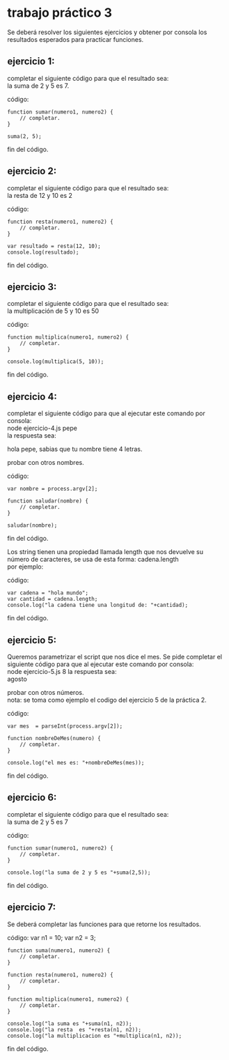 # trabajo práctico 3

  Se deberá resolver los siguientes ejercicios y obtener por consola los resultados esperados para practicar funciones.

## ejercicio 1:

completar el siguiente código para que el resultado sea:  
la suma de 2 y 5 es 7.

código:
```
function sumar(numero1, numero2) {
    // completar.
}

suma(2, 5);
```
fin del código.

## ejercicio 2:

completar el siguiente código para que el resultado sea:  
la resta    de 12 y 10 es 2

código:
```
function resta(numero1, numero2) {
    // completar.
}

var resultado = resta(12, 10);
console.log(resultado);
```
fin del código.


## ejercicio 3:

completar el siguiente código para que el resultado sea:  
la multiplicación   de 5  y 10 es 50

código:  
```
function multiplica(numero1, numero2) {
    // completar.
}

console.log(multiplica(5, 10));
```
fin del código.

## ejercicio 4:

completar el siguiente código para que al ejecutar este comando por consola:  
node ejercicio-4.js pepe  
la respuesta  sea:  
  
hola pepe, sabias que tu nombre tiene 4 letras.  
  
  probar con otros nombres.

código:  
```
var nombre = process.argv[2];

function saludar(nombre) {
    // completar.
}

saludar(nombre);
```
fin del código.
  
  
  
  Los string tienen una propiedad llamada length que nos devuelve su número de caracteres, se usa de esta forma: cadena.length  
por ejemplo:  
  
código:  
```
var cadena = "hola mundo";
var cantidad = cadena.length;
console.log("la cadena tiene una longitud de: "+cantidad);
```
fin del código.

## ejercicio 5:

Queremos parametrizar el script que nos dice el mes. Se pide completar el siguiente código para que al ejecutar este comando por consola:  
node ejercicio-5.js 8
la respuesta  sea:  
  agosto
  
  probar con otros números.  
  nota: se toma como ejemplo el codigo del ejercicio 5 de la práctica 2.

código:  
```
var mes  = parseInt(process.argv[2]);

function nombreDeMes(numero) {
    // completar.
}

console.log("el mes es: "+nombreDeMes(mes));
```
fin del código.

## ejercicio 6:

completar el siguiente código para que el resultado sea:  
la suma de 2 y 5 es 7

código:
```
function sumar(numero1, numero2) {
    // completar.
}

console.log("la suma de 2 y 5 es "+suma(2,5));
```
fin del código.

## ejercicio 7:

  Se deberá completar las funciones para que retorne los resultados.
  
  código:
  var n1 = 10;
  var n2 = 3;
```
function suma(numero1, numero2) {
    // completar.
}

function resta(numero1, numero2) {
    // completar.
}

function multiplica(numero1, numero2) {
    // completar.
}

console.log("la suma es "+suma(n1, n2));
console.log("la resta  es "+resta(n1, n2));
console.log("la multiplicacion es "+multiplica(n1, n2));
```
fin del código. 